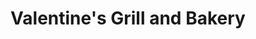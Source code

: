 ---
title: "Valentine's Grill and Bakery"
url: /newport/valentines-grill-and-bakery/
shop: Bäckerei
---